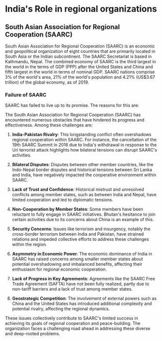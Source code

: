 # India's Role in regional organizations

## South Asian Association for Regional Cooperation (SAARC)

South Asian Association for Regional Cooperation (SAARC) is an economic and geopolitical organization of eight countries that are primarily located in South Asia or the Indian subcontinent. The SAARC Secretariat is based in Kathmandu, Nepal. The combined economy of SAARC is the third largest in the world in the terms of GDP (PPP) after the United States and China and fifth largest in the world in terms of nominal GDP. SAARC nations comprise 3% of the world's area, 21% of the world's population and 4.21% (US$3.67 trillion) of the global economy, as of 2019.

### Failure of SAARC

SAARC has failed to live up to its promise. The reasons for this are:

The South Asian Association for Regional Cooperation (SAARC) has encountered numerous obstacles that have hindered its progress and effectiveness. Among these challenges are:

1. **India-Pakistan Rivalry**: This longstanding conflict often overshadows regional cooperation within SAARC. For instance, the cancellation of the 19th SAARC Summit in 2016 due to India's withdrawal in response to the Uri terrorist attack highlights how bilateral tensions can disrupt SAARC's activities.

2. **Bilateral Disputes**: Disputes between other member countries, like the Indo-Nepal border disputes and historical tensions between Sri Lanka and India, have negatively impacted the cooperative environment within SAARC.

3. **Lack of Trust and Confidence**: Historical mistrust and unresolved conflicts among member states, such as between India and Nepal, have limited cooperation and led to diplomatic tensions.

4. **Non-Cooperation by Member States**: Some members have been reluctant to fully engage in SAARC initiatives. Bhutan's hesitance to join certain activities due to its concerns about China is an example of this.

5. **Security Concerns**: Issues like terrorism and insurgency, notably the cross-border terrorism between India and Pakistan, have strained relations and impeded collective efforts to address these challenges within the region.

6. **Asymmetry in Economic Power**: The economic dominance of India in SAARC has raised concerns among smaller member states about potential overshadowing and imbalanced benefits, affecting their enthusiasm for regional economic cooperation.

7. **Lack of Progress in Key Agreements**: Agreements like the SAARC Free Trade Agreement (SAFTA) have not been fully realized, partly due to non-tariff barriers and a lack of trust among member states.

8. **Geostrategic Competition**: The involvement of external powers such as China and the United States has introduced additional complexity and potential rivalry, affecting the regional dynamics.

These issues collectively contribute to SAARC's limited success in achieving its goals of regional cooperation and peace-building. The organization faces a challenging road ahead in addressing these diverse and deep-rooted problems.

